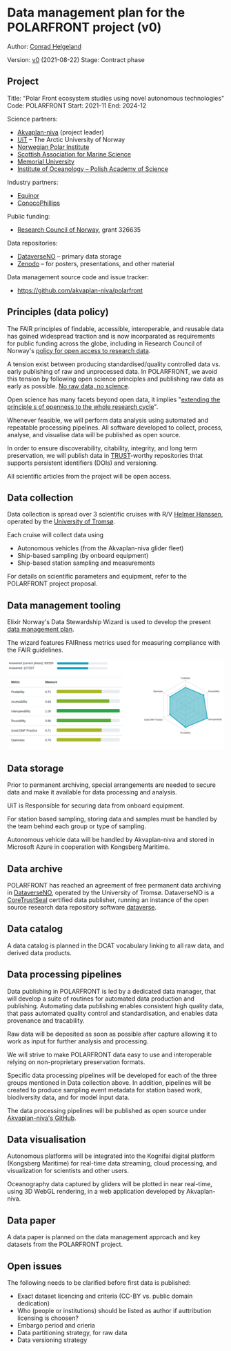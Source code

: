 # Data management plan for the POLARFRONT project (v0)

Author: [Conrad Helgeland](mailto:che@akvaplan.niva.no)

Version: [v0](https://github.com/akvaplan-niva/polarfront/blob/main/dmp.md)
(2021-08-22) Stage: Contract phase

## Project

Title: "Polar Front ecosystem studies using novel autonomous technologies" Code:
POLARFRONT Start: 2021-11 End: 2024-12

Science partners:

- [Akvaplan-niva](https://akvaplan.niva.no) (project leader)
- [UiT](https://uit.no) – The Arctic University of Norway
- [Norwegian Polar Institute](https://npolar.no)
- [Scottish Association for Marine Science](https://sams.ac.uk)
- [Memorial University](https://mun.ca)
- [Institute of Oceanology – Polish Academy of Science](https://iopan.gda.pl)

Industry partners:

- [Equinor](https://equinor.com/)
- [ConocoPhillips](https://www.conocophillips.com)

Public funding:

- [Research Council of Norway](https://forskningsradet.no), grant 326635

Data repositories:

- [DataverseNO](https://dataverse.no) – primary data storage
- [Zenodo](https://dataverse.no) – for posters, presentations, and other
  material

Data management source code and issue tracker:

- https://github.com/akvaplan-niva/polarfront

## Principles (data policy)

The FAIR principles of findable, accessible, interoperable, and reusable data
has gained widespread traction and is now incorparated as requirements for
public funding across the globe, including in Research Council of Norway's
[policy for open access to research data][1].

A tension exist between producing standardised/quality controlled data vs. early
publishing of raw and unprocessed data. In POLARFRONT, we avoid this tension by
following open science principles and publishing raw data as early as possible.
[No raw data, no science][2].

Open science has many facets beyond open data, it implies
"[extending the principle s of openness to the whole research cycle][3]".

Whenever feasible, we will perform data analysis using automated and repeatable
processing pipelines. All software developed to collect, process, analyse, and
visualise data will be published as open source.

In order to ensure discoverability, citability, integrity, and long term
preservation, we will publish data in [TRUST]-worthy repositories thtat supports
persistent identifiers (DOIs) and versioning.

All scientific articles from the project will be open access.

## Data collection

Data collection is spread over 3 scientific cruises with R/V
[Helmer Hanssen](https://en.uit.no/infrastruktur/enhet?p_document_id=696494),
operated by the [University of Tromsø](https://uit.no).

Each cruise will collect data using

- Autonomous vehicles (from the Akvaplan-niva glider fleet)
- Ship-based sampling (by onboard equipment)
- Ship-based station sampling and measurements

For details on scientific parameters and equipment, refer to the POLARFRONT
project proposal.

## Data management tooling

Elixir Norway's Data Stewardship Wizard is used to develop the present
[data management plan](https://elixir-no.ds-wizard.org/projects/873c2b7c-3baf-4c5f-ae24-75b8d7bf4e02).

The wizard features FAIRness metrics used for measuring compliance with the FAIR
guidelines.

![FAIR-metrics](open-science/dsw-metrics.png)

## Data storage

Prior to permanent archiving, special arrangements are needed to secure data and
make it available for data processing and analysis.

UiT is Responsible for securing data from onboard equipment.

For station based sampling, storing data and samples must be handled by the team
behind each group or type of sampling.

Autonomous vehicle data will be handled by Akvaplan-niva and stored in Microsoft
Azure in cooperation with Kongsberg Maritime.

## Data archive

POLARFRONT has reached an agreement of free permanent data archiving in
[DataverseNO](https://dataverse.no/), operated by the University of Tromsø.
DataverseNO is a [CoreTrustSeal](https://coretrustseal.org) certified data
publisher, running an instance of the open source research data repository
software [dataverse](https://github.com/IQSS/dataverse).

## Data catalog

A data catalog is planned in the DCAT vocabulary linking to all raw data, and
derived data products.

## Data processing pipelines

Data publishing in POLARFRONT is led by a dedicated data manager, that will
develop a suite of routines for automated data production and publishing.
Automating data publishing enables consistent high quality data, that pass
automated quality control and standardisation, and enables data provenance and
tracability.

Raw data will be deposited as soon as possible after capture allowing it to work
as input for further analysis and processing.

We will strive to make POLARFRONT data easy to use and interoperable relying on
non-proprietary preservation formats.

Specific data processing pipelines will be developed for each of the three
groups mentioned in Data collection above. In addition, pipelines will be
created to produce sampling event metadata for station based work, biodiversity
data, and for model input data.

The data processing pipelines will be published as open source under
[Akvaplan-niva's GitHub](https://github.com/akvaplan-niva).

## Data visualisation

Autonomous platforms will be integrated into the Kognifai digital platform
(Kongsberg Maritime) for real-time data streaming, cloud processing, and
visualization for scientists and other users.

Oceanography data captured by gliders will be plotted in near real-time, using
3D WebGL rendering, in a web application developed by Akvaplan-niva.

## Data paper

A data paper is planned on the data management approach and key datasets from
the POLARFRONT project.

## Open issues

The following needs to be clarified before first data is published:

- Exact dataset licencing and criteria (CC-BY vs. public domain dedication)
- Who (people or institutions) should be listed as author if auttribution
  licensing is choosen?
- Embargo period and crieria
- Data partitioning strategy, for raw data
- Data versioning strategy

[1]: https://www.forskningsradet.no/en/Adviser-research-policy/open-science/open-access-to-research-data/
[2]: https://doi.org/10.1186/s13041-020-0552-2
[3]: https://www.fosteropenscience.eu/content/what-open-science-introduction
[dwbp]: https://www.w3.org/TR/dwbp/
[fair]: https://doi.org/10.1038/sdata.2016.18
[trust]: https://doi.org/10.1038/s41597-020-0486-7
[unesco-transform]: https://en.unesco.org/sites/default/files/codata_open_science_for_a_global_transformation.pdf
